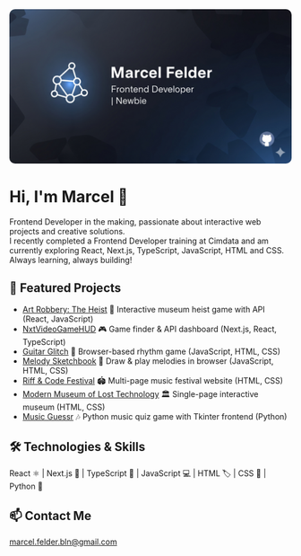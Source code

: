 <div align="center">
  <img src="profile_banner.png" alt="Marcel Felder Frontend Developer | Newbie Banner" style="border-radius: 10px;">
</div>

# Hi, I'm Marcel 👋  
Frontend Developer in the making, passionate about interactive web projects and creative solutions.  
I recently completed a Frontend Developer training at Cimdata and am currently exploring React, Next.js, TypeScript, JavaScript, HTML and CSS. Always learning, always building!

## 🚀 Featured Projects
- [Art Robbery: The Heist](https://github.com/MarcelFelder-git/01_art_robbery) 🎨 Interactive museum heist game with API (React, JavaScript)
- [NxtVideoGameHUD](https://github.com/MarcelFelder-git/02_nxt_videogame_hud) 🎮 Game finder & API dashboard (Next.js, React, TypeScript)
- [Guitar Glitch](https://github.com/MarcelFelder-git/03_guitar_glitch) 🎸 Browser-based rhythm game (JavaScript, HTML, CSS)
- [Melody Sketchbook](https://github.com/MarcelFelder-git/04_melody_sketchbook) 🎵 Draw & play melodies in browser (JavaScript, HTML, CSS)  
- [Riff & Code Festival](https://github.com/MarcelFelder-git/05_riff_and_code_festival) 🏟️ Multi-page music festival website (HTML, CSS)  
- [Modern Museum of Lost Technology](https://github.com/MarcelFelder-git/06_museum_of_lost_technology) 🏛️ Single-page interactive museum (HTML, CSS)
- [Music Guessr](https://github.com/MarcelFelder-git/07_music_guessr) 🎶 Python music quiz game with Tkinter frontend (Python)



## 🛠 Technologies & Skills
React ⚛️ | Next.js 🚀 | TypeScript 📝 | JavaScript 💻 | HTML 🏷️ | CSS 🎨 | Python 🐍

## 📫 Contact Me
marcel.felder.bln@gmail.com
